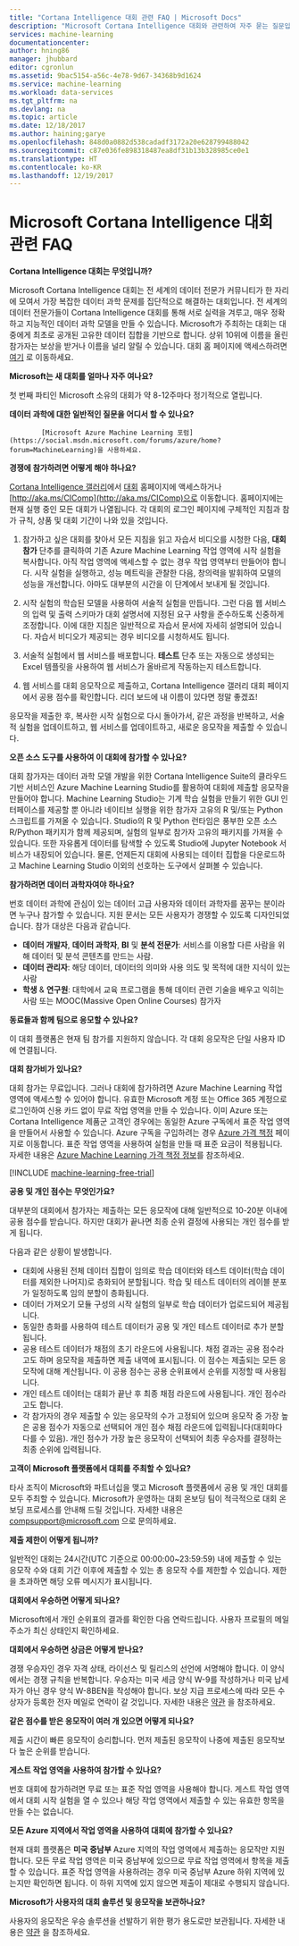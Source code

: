 ```yaml
---
title: "Cortana Intelligence 대회 관련 FAQ | Microsoft Docs"
description: "Microsoft Cortana Intelligence 대회와 관련하여 자주 묻는 질문입니다."
services: machine-learning
documentationcenter: 
author: hning86
manager: jhubbard
editor: cgronlun
ms.assetid: 9bac5154-a56c-4e78-9d67-34368b9d1624
ms.service: machine-learning
ms.workload: data-services
ms.tgt_pltfrm: na
ms.devlang: na
ms.topic: article
ms.date: 12/18/2017
ms.author: haining;garye
ms.openlocfilehash: 848d0a0882d538cadadf3172a20e628799488042
ms.sourcegitcommit: c87e036fe898318487ea8df31b13b328985ce0e1
ms.translationtype: HT
ms.contentlocale: ko-KR
ms.lasthandoff: 12/19/2017
---
```

# <a name="microsoft-cortana-intelligence-competitions-faq"></a>Microsoft Cortana Intelligence 대회 관련 FAQ
**Cortana Intelligence 대회는 무엇입니까?**

Microsoft Cortana Intelligence 대회는 전 세계의 데이터 전문가 커뮤니티가 한 자리에 모여서 가장 복잡한 데이터 과학 문제를 집단적으로 해결하는 대회입니다. 전 세계의 데이터 전문가들이 Cortana Intelligence 대회를 통해 서로 실력을 겨루고, 매우 정확하고 지능적인 데이터 과학 모델을 만들 수 있습니다. Microsoft가 주최하는 대회는 대중에게 최초로 공개된 고유한 데이터 집합을 기반으로 합니다. 상위 10위에 이름을 올린 참가자는 보상을 받거나 이름을 널리 알릴 수 있습니다. 대회 홈 페이지에 액세스하려면 [여기](http://aka.ms/CIComp) 로 이동하세요.

**Microsoft는 새 대회를 얼마나 자주 여나요?**

첫 번째 파티인 Microsoft 소유의 대회가 약 8-12주마다 정기적으로 열립니다. 

**데이터 과학에 대한 일반적인 질문을 어디서 할 수 있나요?**


            [Microsoft Azure Machine Learning 포럼](https://social.msdn.microsoft.com/forums/azure/home?forum=MachineLearning)을 사용하세요.

**경쟁에 참가하려면 어떻게 해야 하나요?**

[Cortana Intelligence 갤러리](https://gallery.cortanaintelligence.com/)에서 [대회](https://gallery.cortanaintelligence.com/competitions) 홈페이지에 액세스하거나 [http://aka.ms/CIComp](http://aka.ms/CIComp)으로 이동합니다. 홈페이지에는 현재 실행 중인 모든 대회가 나열됩니다. 각 대회의 로그인 페이지에 구체적인 지침과 참가 규칙, 상품 및 대회 기간이 나와 있을 것입니다.

1. 참가하고 싶은 대회를 찾아서 모든 지침을 읽고 자습서 비디오를 시청한 다음, **대회 참가** 단추를 클릭하여 기존 Azure Machine Learning 작업 영역에 시작 실험을 복사합니다. 아직 작업 영역에 액세스할 수 없는 경우 작업 영역부터 만들어야 합니다. 시작 실험을 실행하고, 성능 메트릭을 관찰한 다음, 창의력을 발휘하여 모델의 성능을 개선합니다. 아마도 대부분의 시간을 이 단계에서 보내게 될 것입니다.   

2. 시작 실험의 학습된 모델을 사용하여 서술적 실험을 만듭니다. 그런 다음 웹 서비스의 입력 및 출력 스키마가 대회 설명서에 지정된 요구 사항을 준수하도록 신중하게 조정합니다. 이에 대한 지침은 일반적으로 자습서 문서에 자세히 설명되어 있습니다. 자습서 비디오가 제공되는 경우 비디오를 시청하셔도 됩니다.   

3. 서술적 실험에서 웹 서비스를 배포합니다. **테스트** 단추 또는 자동으로 생성되는 Excel 템플릿을 사용하여 웹 서비스가 올바르게 작동하는지 테스트합니다.   

4. 웹 서비스를 대회 응모작으로 제출하고, Cortana Intelligence 갤러리 대회 페이지에서 공용 점수를 확인합니다. 리더 보드에 내 이름이 있다면 정말 좋겠죠!  

응모작을 제출한 후, 복사한 시작 실험으로 다시 돌아가서, 같은 과정을 반복하고, 서술적 실험을 업데이트하고, 웹 서비스를 업데이트하고, 새로운 응모작을 제출할 수 있습니다.   

**오픈 소스 도구를 사용하여 이 대회에 참가할 수 있나요?**

대회 참가자는 데이터 과학 모델 개발을 위한 Cortana Intelligence Suite의 클라우드 기반 서비스인 Azure Machine Learning Studio를 활용하여 대회에 제출할 응모작을 만들어야 합니다. Machine Learning Studio는 기계 학습 실험을 만들기 위한 GUI 인터페이스를 제공할 뿐 아니라 네이티브 실행을 위한 참가자 고유의 R 및/또는 Python 스크립트를 가져올 수 있습니다. Studio의 R 및 Python 런타임은 풍부한 오픈 소스 R/Python 패키지가 함께 제공되며, 실험의 일부로 참가자 고유의 패키지를 가져올 수 있습니다. 또한 자유롭게 데이터를 탐색할 수 있도록 Studio에 Jupyter Notebook 서비스가 내장되어 있습니다. 물론, 언제든지 대회에 사용되는 데이터 집합을 다운로드하고 Machine Learning Studio 이외의 선호하는 도구에서 살펴볼 수 있습니다. 

**참가하려면 데이터 과학자여야 하나요?**

번호 데이터 과학에 관심이 있는 데이터 고급 사용자와 데이터 과학자를 꿈꾸는 분이라면 누구나 참가할 수 있습니다. 지원 문서는 모든 사용자가 경쟁할 수 있도록 디자인되었습니다. 참가 대상은 다음과 같습니다.

* **데이터 개발자**, **데이터 과학자**, **BI** 및 **분석 전문가**: 서비스를 이용할 다른 사람을 위해 데이터 및 분석 콘텐츠를 만드는 사람.
* **데이터 관리자**: 해당 데이터, 데이터의 의미와 사용 의도 및 목적에 대한 지식이 있는 사람
* **학생** & **연구원**: 대학에서 교육 프로그램을 통해 데이터 관련 기술을 배우고 익히는 사람 또는 MOOC(Massive Open Online Courses) 참가자

**동료들과 함께 팀으로 응모할 수 있나요?**

이 대회 플랫폼은 현재 팀 참가를 지원하지 않습니다. 각 대회 응모작은 단일 사용자 ID에 연결됩니다. 

**대회 참가비가 있나요?**

대회 참가는 무료입니다. 그러나 대회에 참가하려면 Azure Machine Learning 작업 영역에 액세스할 수 있어야 합니다. 유효한 Microsoft 계정 또는 Office 365 계정으로 로그인하여 신용 카드 없이 무료 작업 영역을 만들 수 있습니다. 이미 Azure 또는 Cortana Intelligence 제품군 고객인 경우에는 동일한 Azure 구독에서 표준 작업 영역을 만들어서 사용할 수 있습니다. Azure 구독을 구입하려는 경우 [Azure 가격 책정](https://azure.microsoft.com/pricing) 페이지로 이동합니다. 표준 작업 영역을 사용하여 실험을 만들 때 표준 요금이 적용됩니다. 자세한 내용은 [Azure Machine Learning 가격 책정 정보](https://azure.microsoft.com/pricing/details/machine-learning/)를 참조하세요. 

[!INCLUDE [machine-learning-free-trial](../../../includes/machine-learning-free-trial.md)]

**공용 및 개인 점수는 무엇인가요?**

대부분의 대회에서 참가자는 제출하는 모든 응모작에 대해 일반적으로 10-20분 이내에 공용 점수를 받습니다. 하지만 대회가 끝나면 최종 순위 결정에 사용되는 개인 점수를 받게 됩니다. 

다음과 같은 상황이 발생합니다.

* 대회에 사용된 전체 데이터 집합이 임의로 학습 데이터와 테스트 데이터(학습 데이터를 제외한 나머지)로 층화되어 분할됩니다. 학습 및 테스트 데이터의 레이블 분포가 일정하도록 임의 분할이 층화됩니다.
* 데이터 가져오기 모듈 구성의 시작 실험의 일부로 학습 데이터가 업로드되어 제공됩니다.
* 동일한 층화를 사용하여 테스트 데이터가 공용 및 개인 테스트 데이터로 추가 분할됩니다.
* 공용 테스트 데이터가 채점의 초기 라운드에 사용됩니다. 채점 결과는 공용 점수라고도 하며 응모작을 제출하면 제출 내역에 표시됩니다. 이 점수는 제출되는 모든 응모작에 대해 계산됩니다. 이 공용 점수는 공용 순위표에서 순위를 지정할 때 사용됩니다.
* 개인 테스트 데이터는 대회가 끝난 후 최종 채점 라운드에 사용됩니다. 개인 점수라고도 합니다. 
* 각 참가자의 경우 제출할 수 있는 응모작의 수가 고정되어 있으며 응모작 중 가장 높은 공용 점수가 자동으로 선택되어 개인 점수 채점 라운드에 입력됩니다(대회마다 다를 수 있음). 개인 점수가 가장 높은 응모작이 선택되어 최종 우승자를 결정하는 최종 순위에 입력됩니다.  

**고객이 Microsoft 플랫폼에서 대회를 주최할 수 있나요?**

타사 조직이 Microsoft와 파트너십을 맺고 Microsoft 플랫폼에서 공용 및 개인 대회를 모두 주최할 수 있습니다. Microsoft가 운영하는 대회 온보딩 팀이 적극적으로 대회 온보딩 프로세스를 안내해 드릴 것입니다.  자세한 내용은 [compsupport@microsoft.com](mailto:compsupport@microsoft.com) 으로 문의하세요. 

**제출 제한이 어떻게 됩니까?**

일반적인 대회는 24시간(UTC 기준으로 00:00:00~23:59:59) 내에 제출할 수 있는 응모작 수와 대회 기간 이후에 제출할 수 있는 총 응모작 수를 제한할 수 있습니다. 제한을 초과하면 해당 오류 메시지가 표시됩니다. 

**대회에서 우승하면 어떻게 되나요?**

Microsoft에서 개인 순위표의 결과를 확인한 다음 연락드립니다. 사용자 프로필의 메일 주소가 최신 상태인지 확인하세요.

**대회에서 우승하면 상금은 어떻게 받나요?**

경쟁 우승자인 경우 자격 상태, 라이선스 및 릴리스의 선언에 서명해야 합니다. 이 양식에서는 경쟁 규칙을 반복합니다. 우승자는 미국 세금 양식 W-9를 작성하거나 미국 납세자가 아닌 경우 양식 W-8BEN을 작성해야 합니다. 보상 지급 프로세스에 따라 모든 수상자가 등록한 전자 메일로 연락이 갈 것입니다. 자세한 내용은 [약관](http://aka.ms/comptermsandconditions) 을 참조하세요.

**같은 점수를 받은 응모작이 여러 개 있으면 어떻게 되나요?**

제출 시간이 빠른 응모작이 승리합니다. 먼저 제출된 응모작이 나중에 제출된 응모작보다 높은 순위를 받습니다.

**게스트 작업 영역을 사용하여 참가할 수 있나요?**

번호 대회에 참가하려면 무료 또는 표준 작업 영역을 사용해야 합니다. 게스트 작업 영역에서 대회 시작 실험을 열 수 있으나 해당 작업 영역에서 제출할 수 있는 유효한 항목을 만들 수는 없습니다. 

**모든 Azure 지역에서 작업 영역을 사용하여 대회에 참가할 수 있나요?**

현재 대회 플랫폼은 **미국 중남부** Azure 지역의 작업 영역에서 제출하는 응모작만 지원합니다. 모든 무료 작업 영역은 미국 중남부에 있으므로 무료 작업 영역에서 항목을 제출할 수 있습니다. 표준 작업 영역을 사용하려는 경우 미국 중남부 Azure 하위 지역에 있는지만 확인하면 됩니다. 이 하위 지역에 있지 않으면 제출이 제대로 수행되지 않습니다. 

**Microsoft가 사용자의 대회 솔루션 및 응모작을 보관하나요?**

사용자의 응모작은 우승 솔루션을 선발하기 위한 평가 용도로만 보관됩니다. 자세한 내용은 [약관](http://aka.ms/comptermsandconditions) 을 참조하세요.

